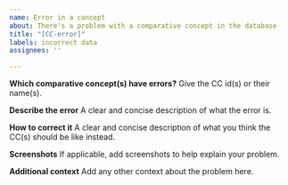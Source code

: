 ```yaml
---
name: Error in a concept
about: There's a problem with a comparative concept in the database
title: "[CC-error]"
labels: incorrect data
assignees: ''

---
```


**Which comparative concept(s) have errors?**
Give the CC id(s) or their name(s).

**Describe the error**
A clear and concise description of what the error is.

**How to correct it**
A clear and concise description of what you think the CC(s) should be like instead.

**Screenshots**
If applicable, add screenshots to help explain your problem.

**Additional context**
Add any other context about the problem here.
